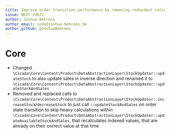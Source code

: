 ```yaml
---
title: Improve order transition performance by removing redundant calculation
issue: NEXT-24671
author: Joshua Behrens
author_email: code@joshua-behrens.de
author_github: @JoshuaBehrens
---
```

# Core
* Changed `\Cicada\Core\Content\Product\DataAbstractionLayer\StockUpdater::updateStock` to also update sales in inverse direction and renamed it to `\Cicada\Core\Content\Product\DataAbstractionLayer\StockUpdater::updateStockAndSales` 
* Removed and replaced calls to `\Cicada\Core\Content\Product\DataAbstractionLayer\StockUpdater::increaseStock`/`decreaseStock` to just call `::updateStockAndSales` on order state transition to skip heavy calculations within `\Cicada\Core\Content\Product\DataAbstractionLayer\StockUpdater::updateAvailableStockAndSales`, that recalculates indexed values, that are already on their correct value at that time 

